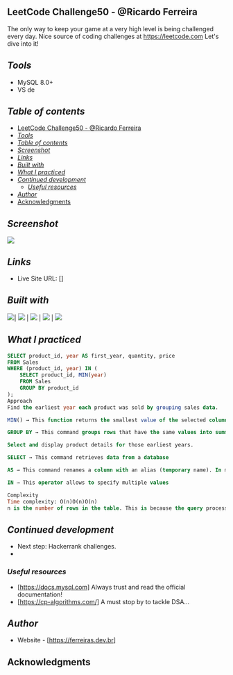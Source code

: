 ## LeetCode Challenge50 - @Ricardo Ferreira
The only way to keep your game at a very high level
is being challenged every day. Nice source of coding challenges at https://leetcode.com
Let's dive into it!
## _Tools_
- MySQL 8.0+
- VS de

## _Table of contents_
- [LeetCode Challenge50 - @Ricardo Ferreira](#leetcode-challenge50---ricardo-ferreira)
- [_Tools_](#tools)
- [_Table of contents_](#table-of-contents)
- [_Screenshot_](#screenshot)
- [_Links_](#links)
- [_Built with_](#built-with)
- [_What I practiced_](#what-i-practiced)
- [_Continued development_](#continued-development)
  - [_Useful resources_](#useful-resources)
- [_Author_](#author)
- [Acknowledgments](#acknowledgments)


## _Screenshot_
[![](./binarySearch.png)]()
## _Links_
- Live Site URL: [] 
## _Built with_

 ![](https://ferreiras.dev.br/assets/images/icons/java-icon.svg)| ![](https://ferreiras.dev.br/assets/images/icons/git-scm-icon.svg) | ![](https://ferreiras.dev.br/assets/images/icons/icons8-intellij-idea.svg) | ![](https://ferreiras.dev.br/assets/images/icons/linux-original.svg) | ![](https://ferreiras.dev.br/assets/images/icons/icons8-visual-studio-code.svg)

 ## _What I practiced_
```sql
SELECT product_id, year AS first_year, quantity, price 
FROM Sales
WHERE (product_id, year) IN (
    SELECT product_id, MIN(year) 
    FROM Sales 
    GROUP BY product_id
);
Approach
Find the earliest year each product was sold by grouping sales data.

MIN() → This function returns the smallest value of the selected column

GROUP BY → This command groups rows that have the same values into summary rows, typically to perform aggregate functions on them

Select and display product details for those earliest years.

SELECT → This command retrieves data from a database

AS → This command renames a column with an alias (temporary name). In most database languages, we can skip the AS keyword and get the same result

IN → This operator allows to specify multiple values

Complexity
Time complexity: O(n)O(n)O(n)
n is the number of rows in the table. This is because the query processes each row in the table once to find the first year of every product sold.

``` 

## _Continued development_
- Next step: Hackerrank challenges.
- 
### _Useful resources_
- [https://docs.mysql.com] Always trust and read the official documentation!
- [https://cp-algorithms.com/]  A must stop by to tackle DSA...
## _Author_
- Website - [https://ferreiras.dev.br]  
## Acknowledgments
